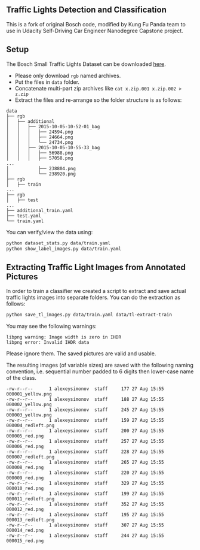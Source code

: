 ﻿
## Traffic Lights Detection and Classification


This is a fork of original Bosch code, modified by Kung Fu Panda team to
use in Udacity Self-Driving Car Engineer Nanodegree Capstone project.

## Setup

The Bosch Small Traffic Lights Dataset
can be downloaded [here](https://hci.iwr.uni-heidelberg.de/node/6132).

* Please only download `rgb` named archives.
* Put the files in `data` folder.
* Concatenate multi-part zip archives like `cat x.zip.001 x.zip.002 > z.zip`
* Extract the files and re-arrange so the folder structure is as follows:
```
data
├── rgb
│   ├── additional
│   │   ├── 2015-10-05-10-52-01_bag
│   │   │   ├── 24594.png
│   │   │   ├── 24664.png
│   │   │   └── 24734.png
│   │   ├── 2015-10-05-10-55-33_bag
│   │   │   ├── 56988.png
│   │   │   ├── 57058.png
...
│           ├── 238804.png
│           └── 238920.png
├── rgb
│   ├── train
...
├── rgb
│   ├── test
...
├── additional_train.yaml
├── test.yaml
└── train.yaml
```

You can verify/view the data using:
```bash
python dataset_stats.py data/train.yaml
python show_label_images.py data/train.yaml
```

## Extracting Traffic Light Images from Annotated Pictures

In order to train a classifier we created a script to
extract and save actual traffic lights images into
separate folders. You can do the extraction as follows:

```bash
python save_tl_images.py data/train.yaml data/tl-extract-train
```

You may see the following warnings:

```
libpng warning: Image width is zero in IHDR
libpng error: Invalid IHDR data
```

Please ignore them. The saved pictures are valid and usable.

The resulting images (of variable sizes) are saved with the following
naming convention, i.e. sequential number padded to 6 digits
then lower-case name of the class.

```
-rw-r--r--      1 alexeysimonov  staff     177 27 Aug 15:55 000001_yellow.png
-rw-r--r--      1 alexeysimonov  staff     188 27 Aug 15:55 000002_yellow.png
-rw-r--r--      1 alexeysimonov  staff     245 27 Aug 15:55 000003_yellow.png
-rw-r--r--      1 alexeysimonov  staff     159 27 Aug 15:55 000004_redleft.png
-rw-r--r--      1 alexeysimonov  staff     200 27 Aug 15:55 000005_red.png
-rw-r--r--      1 alexeysimonov  staff     257 27 Aug 15:55 000006_red.png
-rw-r--r--      1 alexeysimonov  staff     228 27 Aug 15:55 000007_redleft.png
-rw-r--r--      1 alexeysimonov  staff     265 27 Aug 15:55 000008_red.png
-rw-r--r--      1 alexeysimonov  staff     220 27 Aug 15:55 000009_red.png
-rw-r--r--      1 alexeysimonov  staff     329 27 Aug 15:55 000010_red.png
-rw-r--r--      1 alexeysimonov  staff     199 27 Aug 15:55 000011_redleft.png
-rw-r--r--      1 alexeysimonov  staff     352 27 Aug 15:55 000012_red.png
-rw-r--r--      1 alexeysimonov  staff     195 27 Aug 15:55 000013_redleft.png
-rw-r--r--      1 alexeysimonov  staff     307 27 Aug 15:55 000014_red.png
-rw-r--r--      1 alexeysimonov  staff     244 27 Aug 15:55 000015_red.png
```
